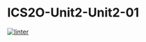 # ICS2O-Unit2-Unit2-01
[![linter](https://github.com/Abdullah-Al-Rashid/ICS2O-Unit2-Unit2-01/workflows/linter/badge.svg)](https://github.com/marketplace/actions/super-linter)        
